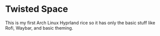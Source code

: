 # Twisted Space
This is my first Arch Linux Hyprland rice so it has only the basic stuff like Rofi, Waybar, and basic theming.
